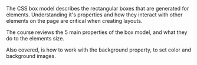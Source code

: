 The CSS box model describes the rectangular boxes that are generated for elements. Understanding it's properties and how they interact with other elements on the page are critical when creating layouts.

The course reviews the 5 main properties of the box model, and what they do to the elements size.

Also covered, is how to work with the background property, to set color and background images.
